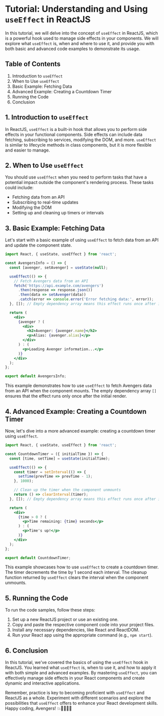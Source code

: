 # Tutorial: Understanding and Using `useEffect` in ReactJS

In this tutorial, we will delve into the concept of `useEffect` in ReactJS, which is a powerful hook used to manage side effects in your components. We will explore what `useEffect` is, when and where to use it, and provide you with both basic and advanced code examples to demonstrate its usage.

## Table of Contents

1. Introduction to `useEffect`
2. When to Use `useEffect`
3. Basic Example: Fetching Data
4. Advanced Example: Creating a Countdown Timer
5. Running the Code
6. Conclusion

## 1. Introduction to `useEffect`

In ReactJS, `useEffect` is a built-in hook that allows you to perform side effects in your functional components. Side effects can include data fetching, subscribing to services, modifying the DOM, and more. `useEffect` is similar to lifecycle methods in class components, but it is more flexible and easier to manage.

## 2. When to Use `useEffect`

You should use `useEffect` when you need to perform tasks that have a potential impact outside the component's rendering process. These tasks could include:

- Fetching data from an API
- Subscribing to real-time updates
- Modifying the DOM
- Setting up and cleaning up timers or intervals

## 3. Basic Example: Fetching Data

Let's start with a basic example of using `useEffect` to fetch data from an API and update the component state.

```jsx
import React, { useState, useEffect } from 'react';

const AvengersInfo = () => {
  const [avenger, setAvenger] = useState(null);

  useEffect(() => {
    // Fetch Avengers data from an API
    fetch('https://api.example.com/avengers')
      .then(response => response.json())
      .then(data => setAvenger(data))
      .catch(error => console.error('Error fetching data:', error));
  }, []); // Empty dependency array means this effect runs once after initial render

  return (
    <div>
      {avenger ? (
        <div>
          <h2>Avenger: {avenger.name}</h2>
          <p>Alias: {avenger.alias}</p>
        </div>
      ) : (
        <p>Loading Avenger information...</p>
      )}
    </div>
  );
};

export default AvengersInfo;
```

This example demonstrates how to use `useEffect` to fetch Avengers data from an API when the component mounts. The empty dependency array `[]` ensures that the effect runs only once after the initial render.

## 4. Advanced Example: Creating a Countdown Timer

Now, let's dive into a more advanced example: creating a countdown timer using `useEffect`.

```jsx
import React, { useState, useEffect } from 'react';

const CountdownTimer = ({ initialTime }) => {
  const [time, setTime] = useState(initialTime);

  useEffect(() => {
    const timer = setInterval(() => {
      setTime(prevTime => prevTime - 1);
    }, 1000);

    // Clean up the timer when the component unmounts
    return () => clearInterval(timer);
  }, []); // Empty dependency array means this effect runs once after initial render

  return (
    <div>
      {time > 0 ? (
        <p>Time remaining: {time} seconds</p>
      ) : (
        <p>Time's up!</p>
      )}
    </div>
  );
};

export default CountdownTimer;
```

This example showcases how to use `useEffect` to create a countdown timer. The timer decrements the time by 1 second each interval. The cleanup function returned by `useEffect` clears the interval when the component unmounts.

## 5. Running the Code

To run the code samples, follow these steps:

1. Set up a new ReactJS project or use an existing one.
2. Copy and paste the respective component code into your project files.
3. Install any necessary dependencies, like React and ReactDOM.
4. Run your React app using the appropriate command (e.g., `npm start`).

## 6. Conclusion

In this tutorial, we've covered the basics of using the `useEffect` hook in ReactJS. You learned what `useEffect` is, when to use it, and how to apply it with both simple and advanced examples. By mastering `useEffect`, you can effectively manage side effects in your React components and create dynamic and interactive applications.

Remember, practice is key to becoming proficient with `useEffect` and ReactJS as a whole. Experiment with different scenarios and explore the possibilities that `useEffect` offers to enhance your React development skills. Happy coding, Avengers! 💥🦸‍♂️🦸‍♀️